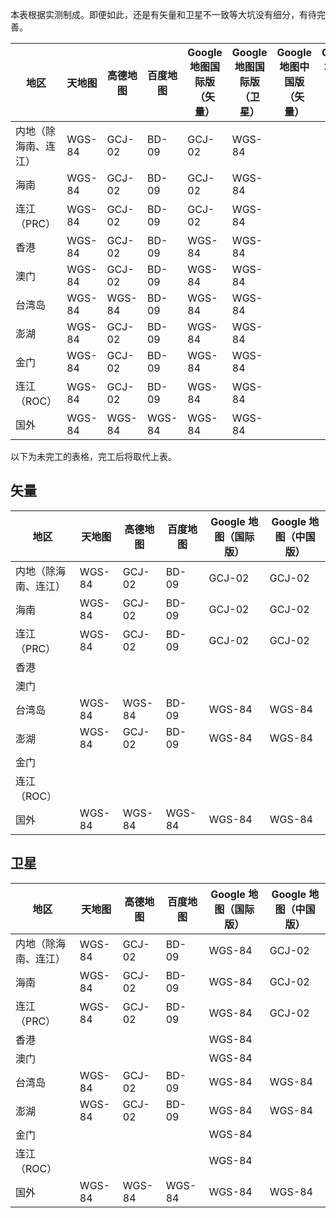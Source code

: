 本表根据实测制成。即便如此，还是有矢量和卫星不一致等大坑没有细分，有待完善。

|地区|天地图|高德地图|百度地图|Google 地图国际版（矢量）|Google 地图国际版（卫星）|Google 地图中国版（矢量）|Google 地图中国版（卫星）|
|-|-|-|-|-|-|-|-|
|内地（除海南、连江）|WGS-84|GCJ-02|BD-09|GCJ-02|WGS-84|||
|海南|WGS-84|GCJ-02|BD-09|GCJ-02|WGS-84|||
|连江（PRC）|WGS-84|GCJ-02|BD-09|GCJ-02|WGS-84|||
|香港|WGS-84|GCJ-02|BD-09|WGS-84|WGS-84|||
|澳门|WGS-84|GCJ-02|BD-09|WGS-84|WGS-84|||
|台湾岛|WGS-84|WGS-84|BD-09|WGS-84|WGS-84|||
|澎湖|WGS-84|GCJ-02|BD-09|WGS-84|WGS-84|||
|金门|WGS-84|GCJ-02|BD-09|WGS-84|WGS-84|||
|连江（ROC）|WGS-84|GCJ-02|BD-09|WGS-84|WGS-84|||
|国外|WGS-84|WGS-84|WGS-84|WGS-84|WGS-84|||

以下为未完工的表格，完工后将取代上表。

## 矢量
|地区|天地图|高德地图|百度地图|Google 地图（国际版）|Google 地图（中国版）|
|-|-|-|-|-|-|
|内地（除海南、连江）|WGS-84|GCJ-02|BD-09|GCJ-02|GCJ-02|
|海南|WGS-84|GCJ-02|BD-09|GCJ-02|GCJ-02|
|连江（PRC）|WGS-84|GCJ-02|BD-09|GCJ-02|GCJ-02|
|香港||||||
|澳门||||||
|台湾岛|WGS-84|WGS-84|BD-09|WGS-84|WGS-84|
|澎湖|WGS-84|GCJ-02|BD-09|WGS-84|WGS-84|
|金门||||||
|连江（ROC）||||||
|国外|WGS-84|WGS-84|WGS-84|WGS-84|WGS-84|

## 卫星
|地区|天地图|高德地图|百度地图|Google 地图（国际版）|Google 地图（中国版）|
|-|-|-|-|-|-|
|内地（除海南、连江）|WGS-84|GCJ-02|BD-09|WGS-84|GCJ-02|
|海南|WGS-84|GCJ-02|BD-09|WGS-84|GCJ-02|
|连江（PRC）|WGS-84|GCJ-02|BD-09|WGS-84|GCJ-02|
|香港||||WGS-84||
|澳门||||WGS-84||
|台湾岛|WGS-84|GCJ-02|BD-09|WGS-84|WGS-84|
|澎湖|WGS-84|GCJ-02|BD-09|WGS-84|WGS-84|
|金门||||WGS-84||
|连江（ROC）||||WGS-84||
|国外|WGS-84|WGS-84|WGS-84|WGS-84|WGS-84|
